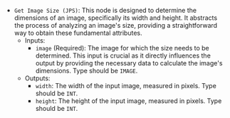 - `Get Image Size (JPS)`: This node is designed to determine the dimensions of an image, specifically its width and height. It abstracts the process of analyzing an image's size, providing a straightforward way to obtain these fundamental attributes.
    - Inputs:
        - `image` (Required): The image for which the size needs to be determined. This input is crucial as it directly influences the output by providing the necessary data to calculate the image's dimensions. Type should be `IMAGE`.
    - Outputs:
        - `width`: The width of the input image, measured in pixels. Type should be `INT`.
        - `height`: The height of the input image, measured in pixels. Type should be `INT`.
